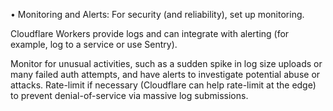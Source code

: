 •	Monitoring and Alerts: For security (and reliability), set up monitoring. 

Cloudflare Workers provide logs and can integrate with alerting (for example, log to a service or use Sentry). 

Monitor for unusual activities, such as a sudden spike in log size uploads or many failed auth attempts, and have alerts to investigate potential abuse or attacks. Rate-limit if necessary (Cloudflare can help rate-limit at the edge) to prevent denial-of-service via massive log submissions.